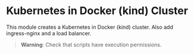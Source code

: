 # Kubernetes in Docker (kind) Cluster

This module creates a Kubernetes in Docker (kind) cluster. Also add ingress-nginx and a load balancer.

> **Warning**: Check that scripts have execution permissions.